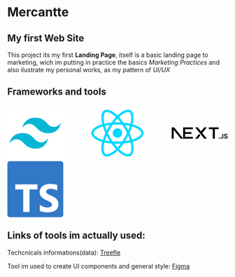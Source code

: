 # Mercantte

## My first Web Site


This project its my first <strong>Landing Page</strong>, itself is a basic landing page to marketing, wich im putting in practice the basics<em> Marketing Practices </em> and also ilustrate my personal works, as my pattern of <em>UI/UX</em>

<!-- <p style="font-size: 32px;">Frameworks and tools:</p> -->
## Frameworks and tools

<div style="margin: 0 auto; display: flex; flex-direction: row; gap: 20px width: 100%; justify-content: space-between; align-item: center; flex-wrap: wrap;">
  <img src="images\tailwind-logo.png" style="width: 128px;">
  <img src="images\react-logo.webp" style="width: 128px;">
  <img src="images\next.svg" style="width: 128px; display: block; margin: auto 0">
  <img src="images\typescript-icon.png" style="width: 128px;">
</div>


## Links of tools im actually used: 

Techcnicals informations(data): [Treefle](https://trefle.io/ "Simple API to catch datas of plants")

Tool im used to create UI components and general style: [Figma](https://trefle.io/ "best tool to make modern designs web sites, and mobile")



